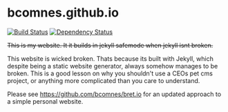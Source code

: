 bcomnes.github.io
=================

[![Build Status](https://travis-ci.org/bcomnes/bcomnes.github.io.svg?branch=master)](https://travis-ci.org/bcomnes/bcomnes.github.io)
[![Dependency Status](https://gemnasium.com/bcomnes/bcomnes.github.io.png)](https://gemnasium.com/bcomnes/bcomnes.github.io)

~~This is my website.  It it builds in jekyll safemode when jekyll isnt broken.~~

This website is wicked broken.  Thats because its built with Jekyll, which despite being a static website generator, always somehow manages to be broken.  This is a good lesson on why you shouldn't use a CEOs pet cms project, or anything more complicated than you care to understand.

Please see https://github.com/bcomnes/bret.io for an updated approach to a simple personal website.

